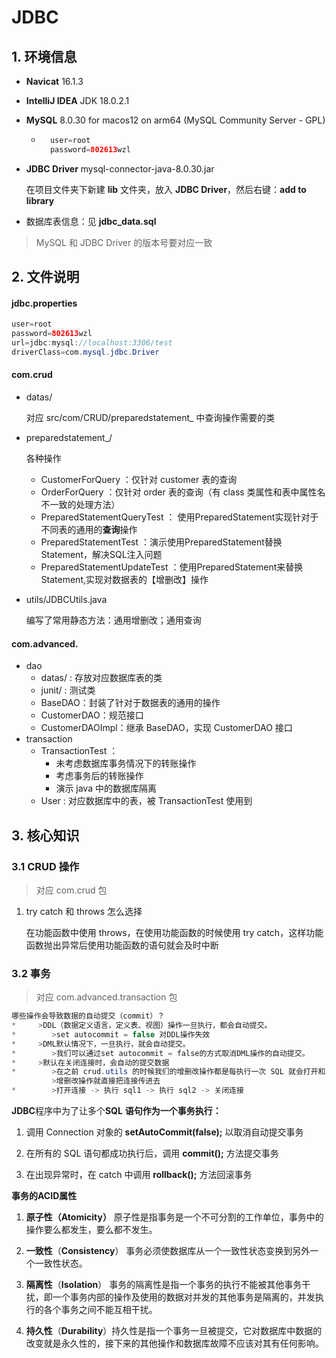 # JDBC
## 1. 环境信息
* **Navicat** 16.1.3     

* **IntelliJ IDEA**  JDK 18.0.2.1

* **MySQL** 8.0.30 for macos12 on arm64 (MySQL Community Server - GPL)

    * ```java
        user=root
        password=802613wzl
        ```

* **JDBC Driver** mysql-connector-java-8.0.30.jar

    在项目文件夹下新建 **lib** 文件夹，放入 **JDBC Driver**，然后右键：**add to library**

* 数据库表信息：见 **jdbc_data.sql**

> MySQL 和 JDBC Driver 的版本号要对应一致

## 2. 文件说明

#### jdbc.properties

```java
user=root
password=802613wzl
url=jdbc:mysql://localhost:3306/test
driverClass=com.mysql.jdbc.Driver
```



#### com.crud

* datas/ 

    对应 src/com/CRUD/preparedstatement_ 中查询操作需要的类

* preparedstatement_/

    各种操作

    * CustomerForQuery ：仅针对 customer 表的查询
    * OrderForQuery ：仅针对 order 表的查询（有 class 类属性和表中属性名不一致的处理方法）
    * PreparedStatementQueryTest ： 使用PreparedStatement实现针对于不同表的通用的**查询**操作
    * PreparedStatementTest ：演示使用PreparedStatement替换Statement，解决SQL注入问题
    * PreparedStatementUpdateTest ：使用PreparedStatement来替换Statement,实现对数据表的【增删改】操作

* utils/JDBCUtils.java

    编写了常用静态方法：通用增删改；通用查询

#### com.advanced.

* dao
    * datas/ : 存放对应数据库表的类
    * junit/ :  测试类
    * BaseDAO：封装了针对于数据表的通用的操作
    * CustomerDAO：规范接口
    * CustomerDAOImpl：继承 BaseDAO，实现 CustomerDAO 接口
* transaction
    * TransactionTest ： 
        * 未考虑数据库事务情况下的转账操作
        * 考虑事务后的转账操作
        * 演示 java 中的数据库隔离
    * User : 对应数据库中的表，被 TransactionTest 使用到

## 3. 核心知识

### 3.1 CRUD 操作

> 对应 com.crud 包

1. try catch 和 throws 怎么选择

    在功能函数中使用 throws，在使用功能函数的时候使用 try catch，这样功能函数抛出异常后使用功能函数的语句就会及时中断

    

### 3.2 事务

> 对应 com.advanced.transaction 包

```java
哪些操作会导致数据的自动提交（commit）？
*     >DDL（数据定义语言，定义表、视图）操作一旦执行，都会自动提交。
*        >set autocommit = false 对DDL操作失效
*     >DML默认情况下，一旦执行，就会自动提交。
*        >我们可以通过set autocommit = false的方式取消DML操作的自动提交。
*     >默认在关闭连接时，会自动的提交数据
*        >在之前 crud.utils 的时候我们的增删改操作都是每执行一次 SQL 就会打开和关闭连接一次，需要改进
		 >增删改操作就直接把连接传进去
*        >打开连接 -> 执行 sql1 -> 执行 sql2 -> 关闭连接
```



**JDBC**程序中为了让多个**SQL** **语句作为一个事务执行：**

1. 调用 Connection 对象的 **setAutoCommit(false);** 以取消自动提交事务

2. 在所有的 SQL 语句都成功执行后，调用 **commit();** 方法提交事务

3. 在出现异常时，在 catch 中调用 **rollback();** 方法回滚事务



 **事务的ACID属性**

1. **原子性（Atomicity）** 原子性是指事务是一个不可分割的工作单位，事务中的操作要么都发生，要么都不发生。

2. **一致性**（**Consistency**） 事务必须使数据库从一个一致性状态变换到另外一个一致性状态。

3. **隔离性**（**Isolation**） 事务的隔离性是指一个事务的执行不能被其他事务干扰，即一个事务内部的操作及使用的数据对并发的其他事务是隔离的，并发执行的各个事务之间不能互相干扰。

4. **持久性**（**Durability**）持久性是指一个事务一旦被提交，它对数据库中数据的改变就是永久性的，接下来的其他操作和数据库故障不应该对其有任何影响。

